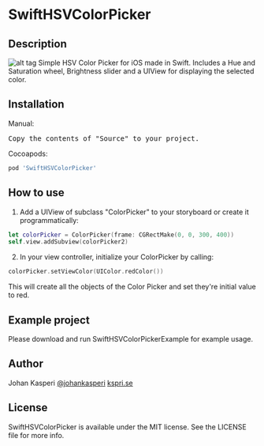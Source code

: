 # SwiftHSVColorPicker

## Description
![alt tag](https://raw.github.com/johankasperi/SwiftHSVColorPicker/master/screenshot.png)
Simple HSV Color Picker for iOS made in Swift. Includes a Hue and Saturation wheel, Brightness slider and a UIView for displaying the selected color.

## Installation
Manual:
<pre>
Copy the contents of "Source" to your project.
</pre>

Cocoapods:
```ruby
pod 'SwiftHSVColorPicker'
```

## How to use
1. Add a UIView of subclass "ColorPicker" to your storyboard or create it programmatically:
```swift
let colorPicker = ColorPicker(frame: CGRectMake(0, 0, 300, 400))
self.view.addSubview(colorPicker2)
```
2. In your view controller, initialize your ColorPicker by calling:
```swift
colorPicker.setViewColor(UIColor.redColor())
```
This will create all the objects of the Color Picker and set they're initial value to red.

## Example project
Please download and run SwiftHSVColorPickerExample for example usage.

## Author
Johan Kasperi
[@johankasperi](http://twitter.com/johankasperi)
[kspri.se](http://kspri.se)

## License
SwiftHSVColorPicker is available under the MIT license. See the LICENSE file for more info.